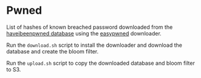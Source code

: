 # Pwned

List of hashes of known breached password downloaded from the [haveibeenpwned database](https://haveibeenpwned.com/) using the [easypwned](https://github.com/easybill/easypwned) downloader.

Run the `download.sh` script to install the downloader and download the database and create the bloom filter.

Run the `upload.sh` script to copy the downloaded database and bloom filter to S3.
